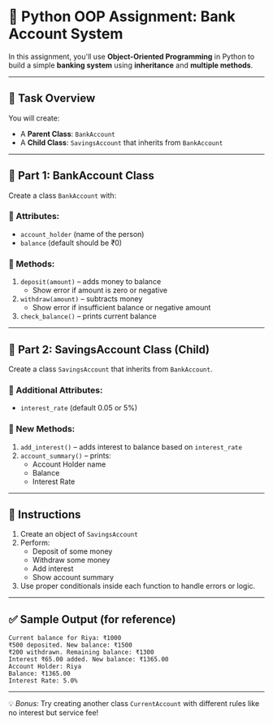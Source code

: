 
# 🏦 Python OOP Assignment: Bank Account System

In this assignment, you'll use **Object-Oriented Programming** in Python to build a simple **banking system** using **inheritance** and **multiple methods**.

---

## 🎯 Task Overview

You will create:
- A **Parent Class**: `BankAccount`
- A **Child Class**: `SavingsAccount` that inherits from `BankAccount`

---

## 🧩 Part 1: BankAccount Class

Create a class `BankAccount` with:

### 🔸 Attributes:
- `account_holder` (name of the person)
- `balance` (default should be ₹0)

### 🔸 Methods:
1. `deposit(amount)` – adds money to balance
   - Show error if amount is zero or negative
2. `withdraw(amount)` – subtracts money
   - Show error if insufficient balance or negative amount
3. `check_balance()` – prints current balance

---

## 🧩 Part 2: SavingsAccount Class (Child)

Create a class `SavingsAccount` that inherits from `BankAccount`.

### 🔸 Additional Attributes:
- `interest_rate` (default 0.05 or 5%)

### 🔸 New Methods:
1. `add_interest()` – adds interest to balance based on `interest_rate`
2. `account_summary()` – prints:
   - Account Holder name
   - Balance
   - Interest Rate

---

## 📌 Instructions

1. Create an object of `SavingsAccount`
2. Perform:
   - Deposit of some money
   - Withdraw some money
   - Add interest
   - Show account summary
3. Use proper conditionals inside each function to handle errors or logic.

---

## ✅ Sample Output (for reference)

```
Current balance for Riya: ₹1000
₹500 deposited. New balance: ₹1500
₹200 withdrawn. Remaining balance: ₹1300
Interest ₹65.00 added. New balance: ₹1365.00
Account Holder: Riya
Balance: ₹1365.00
Interest Rate: 5.0%
```

---

💡 *Bonus:* Try creating another class `CurrentAccount` with different rules like no interest but service fee!

